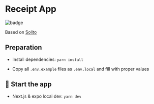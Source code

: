 # Receipt App

![badge](https://img.shields.io/endpoint?url=https://gist.githubusercontent.com/luixo/878178ea4ba8d28122cc72204df909e7/raw/coverage_master.json)

Based on [Solito](https://solito.dev)

## Preparation

- Install dependencies: `yarn install`

- Copy all `.env.example` files as `.env.local` and fill with proper values

## 🏁 Start the app

- Next.js & expo local dev: `yarn dev`
